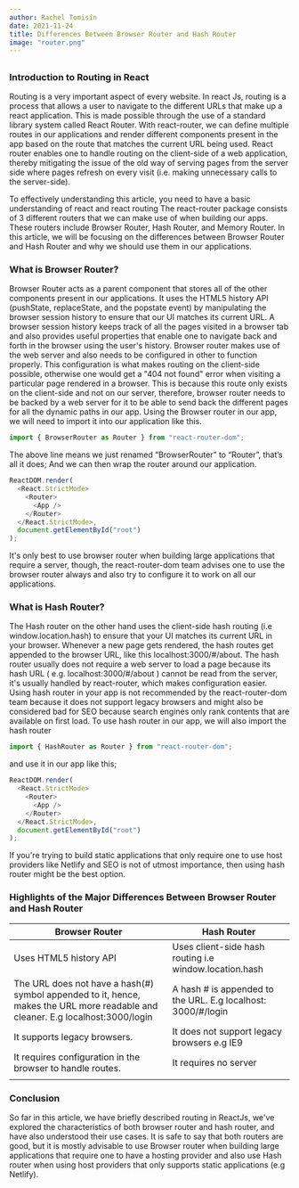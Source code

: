 ```yaml
---
author: Rachel Tomisin
date: 2021-11-24
title: Differences Between Browser Router and Hash Router
image: "router.png"
---
```


##

### **Introduction to Routing in React**

Routing is a very important aspect of every website. In react Js, routing is a process that allows a user to navigate to the different URLs that make up a react application. This is made possible through the use of a standard library system called React Router. With react-router, we can define multiple routes in our applications and render different components present in the app based on the route that matches the current URL being used. React router enables one to handle routing on the client-side of a web application, thereby mitigating the issue of the old way of serving pages from the server side where pages refresh on every visit (i.e. making unnecessary calls to the server-side).

To effectively understanding this article, you need to have a basic understanding of react and react routing
The react-router package consists of 3 different routers that we can make use of when building our apps. These routers include Browser Router, Hash Router, and Memory Router.
In this article, we will be focusing on the differences between Browser Router and Hash Router and why we should use them in our applications.

### **What is Browser Router?**

Browser Router acts as a parent component that stores all of the other components present in our applications. It uses the HTML5 history API (pushState, replaceState, and the popstate event) by manipulating the browser session history to ensure that our UI matches its current URL.
A browser session history keeps track of all the pages visited in a browser tab and also provides useful properties that enable one to navigate back and forth in the browser using the user's history. Browser router makes use of the web server and also needs to be configured in other to function properly. This configuration is what makes routing on the client-side possible, otherwise one would get a "404 not found" error when visiting a particular page rendered in a browser. This is because this route only exists on the client-side and not on our server, therefore, browser router needs to be backed by a web server for it to be able to send back the different pages for all the dynamic paths in our app.
Using the Browser router in our app, we will need to import it into our application like this.

```js
import { BrowserRouter as Router } from "react-router-dom";
```

The above line means we just renamed “BrowserRouter” to “Router”, that’s all it does;
And we can then wrap the router around our application.

```js
ReactDOM.render(
  <React.StrictMode>
    <Router>
      <App />
    </Router>
  </React.StrictMode>,
  document.getElementById("root")
);
```

It's only best to use browser router when building large applications that require a server, though, the react-router-dom team advises one to use the browser router always and also try to configure it to work on all our applications.

### **What is Hash Router?**

The Hash router on the other hand uses the client-side hash routing (i.e window.location.hash) to ensure that your UI matches its current URL in your browser. Whenever a new page gets rendered, the hash routes get appended to the browser URL, like this localhost:3000/#/about. The hash router usually does not require a web server to load a page because its hash URL ( e.g. localhost:3000/#/about ) cannot be read from the server, it's usually handled by react-router, which makes configuration easier. Using hash router in your app is not recommended by the react-router-dom team because it does not support legacy browsers and might also be considered bad for SEO because search engines only rank contents that are available on first load.
To use hash router in our app, we will also import the hash router

```js
import { HashRouter as Router } from "react-router-dom";
```

and use it in our app like this;

```js
ReactDOM.render(
  <React.StrictMode>
    <Router>
      <App />
    </Router>
  </React.StrictMode>,
  document.getElementById("root")
);
```

If you're trying to build static applications that only require one to use host providers like Netlify and SEO is not of utmost importance, then using hash router might be the best option.

### **Highlights of the Major Differences Between Browser Router and Hash Router**

| Browser Router                                                                                                                  | Hash Router                                                  |
| ------------------------------------------------------------------------------------------------------------------------------- | ------------------------------------------------------------ |
| Uses HTML5 history API                                                                                                          | Uses client-side hash routing i.e window.location.hash       |
| The URL does not have a hash(#) symbol appended to it, hence, makes the URL more readable and cleaner. E.g localhost:3000/login | A hash # is appended to the URL. E.g localhost: 3000/#/login |
| It supports legacy browsers.                                                                                                    | It does not support legacy browsers e.g IE9                  |
| It requires configuration in the browser to handle routes.                                                                      | It requires no server                                        |
|                                                                                                                                 |

### **Conclusion**

So far in this article, we have briefly described routing in ReactJs, we've explored the characteristics of both browser router and hash router, and have also understood their use cases. It is safe to say that both routers are good, but it is mostly advisable to use Browser router when building large applications that require one to have a hosting provider and also use Hash router when using host providers that only supports static applications (e.g Netlify).
